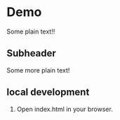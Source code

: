 # Demo

Some plain text!!

## Subheader

Some more plain text!

## local development

1. Open index.html in your browser.